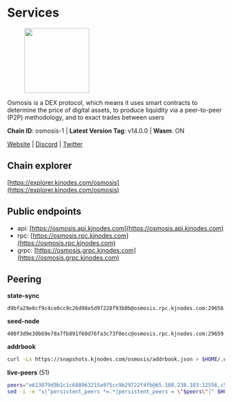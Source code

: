 # Services

<figure><img src="https://raw.githubusercontent.com/kj89/testnet_manuals/main/pingpub/logos/osmosis.png" width="150" alt=""><figcaption></figcaption></figure>

Osmosis is a DEX protocol, which means it uses smart contracts  to determine the price of digital assets, to produce liquidity  via a peer-to-peer (P2P) methodology, and to exact trades between users

**Chain ID**: osmosis-1 | **Latest Version Tag**: v14.0.0 | **Wasm**: ON

[Website](https://osmosis.zone) | [Discord](https://discord.gg/osmosis) | [Twitter](https://twitter.com/osmosiszone)




## Chain explorer
[https://explorer.kjnodes.com/osmosis](https://explorer.kjnodes.com/osmosis)

## Public endpoints

* api: [https://osmosis.api.kjnodes.com](https://osmosis.api.kjnodes.com)
* rpc: [https://osmosis.rpc.kjnodes.com](https://osmosis.rpc.kjnodes.com)
* grpc: [https://osmosis.grpc.kjnodes.com](https://osmosis.grpc.kjnodes.com)

## Peering

**state-sync**

```text
d9bfa29e0cf9c4ce0cc9c26d98e5d97228f93b0b@osmosis.rpc.kjnodes.com:29656
```

**seed-node**

```text
400f3d9e30b69e78a7fb891f60d76fa3c73f0ecc@osmosis.rpc.kjnodes.com:29659
```

**addrbook**
```bash
curl -Ls https://snapshots.kjnodes.com/osmosis/addrbook.json > $HOME/.osmosisd/config/addrbook.json
```

**live-peers** (51)
```bash
peers="e613079d9b1c1c688963215a975cc9b29722f4fb@65.108.238.103:12556,c5358545d951ae666c695903036c1e93578951eb@135.181.176.113:26656,0419c998d6aac0afdb05808ad9a935670248e209@65.108.204.56:26656,42f42a4b3527b927d5002d45abd37f66ecdd4861@51.178.74.75:16656,a2024229e2eed1650ba3a3ea9db67fa318dc232e@142.132.199.3:26656,f9a920a61ee994b12b77178dd5f1fc1ed39b7cd2@142.132.255.49:26656,ec929701754be057fb38c824fc127e26add9c900@138.201.121.185:26666,406f64a8d601e34d7311fd61ec87b0c7028bd230@138.201.23.39:46656,b69e57cd6f796ac5d6efb1a834163365c37cbfa8@78.46.69.29:26656,b37a3c92c039de2582edd120b16afa3f462ecf3e@23.88.69.22:27166,9b1bfb99d9eb04af32510ed8e3eb83c59448662f@95.214.52.220:26656,b15ff06834de16016d8d905162e1365423d21a66@35.172.193.124:26656,c7fb97358712f447ca0689e814fe8c965a71b314@65.21.133.114:26656,724cef11bbe866269b3d67f7dd5ea539cc4096bf@198.244.164.186:26656,4e38d3caa1554d7f46a2654fa9997554c13f61f2@95.216.96.61:26656,173751092c573b78d0dd40677dc7d7f5b546dcfd@94.130.207.9:26656,407267ac44b20a0a4258d0bbca1c9f657bf88d08@74.118.143.19:26656,071ae914b06e14148a6286a0fa087c797336f043@34.105.246.121:26656,60a2c89e7253502e93517a026f44a2431cc81230@220.85.113.39:26656,bfb67b2ae345955d6bc0991450120669c683386e@149.56.25.66:26656,32e9d4a7413dd5393c8be004bee68dea683be839@65.21.227.95:2004,e0fbdbdce6ec8797412751edd00fbaf114c42fad@34.220.226.204:26656,d4e6a9d74abbf4676c8fd2d58d27fc24b59056b9@143.198.22.206:26656,30e9432879d5b0976b88e52120dc12338e40fc33@65.108.108.176:26656,f4b811759e55f665180545ad5e1b42573f660861@135.181.181.251:26656,43785e5ffd8783393ea8094f77efcee5bdbcdce3@78.141.244.18:26656,42745690b41f6a7515c4a87d88efda2e82b55b76@78.46.94.183:26656,be930386104083882c7e491d60584e15c101c1da@178.128.156.131:26656,20913e92e8b9ea2d80ad34edd9b52e97886cf616@54.37.30.181:26656,7de231d5c75feb810a9196fa2a3e83e0576c88a9@212.95.53.152:26656,d0d4b88110767c503baa8a618cfd7e284482f8dc@37.120.245.11:26656,2736d870197d443e463b4ff4b7b52f1cec920030@45.63.39.14:26656,fd0930fea06876e362e0a92046854ed651f27ac2@45.76.13.41:26656,6178f129efa76d235436e2156959d0acb4772c6a@65.108.128.168:36656,ebc272824924ea1a27ea3183dd0b9ba713494f83@185.16.39.137:26716,471518432477e31ea348af246c0b54095d41352c@88.198.131.122:26656,a6283307952423c1751431c220d11ed36b61ed84@143.110.237.113:26656,2f4c0337b2522034a614a5cb2c61a891fe753c03@5.9.81.187:29656,47e4075978458bfc382630b2a46aabbbbf7977b2@143.198.234.114:26656,2000928f1b09973431b53292ef80c1cd836fd967@168.119.213.117:26656,3197daa0ee5245b17a546be032ff0f6814e1d1db@148.251.191.239:26656,4a837e3411b0281f00c07706cfea72d3ebc575f1@176.9.38.49:26656,94e69330d6f4cfe221cdd2ce49ee141e53e5f200@23.106.120.6:26656,ab0ad165e8485203eeb419795d228b016e0a67a9@195.201.172.9:15609,31e7a8b8cc97e85472c609f9d220fdd9536d4f4d@94.130.220.54:26656,f95d9634ad68b8f0ac80ce308adb71d8c119ada5@141.98.219.104:26656,5e9051d2ae7d9be1656a5348ad0916f255b96c73@135.181.214.17:26656,77900931e443efd95c7feeb86a13968321f24d9b@194.163.161.146:24650,569aac51b04607a18696c63035586816dec85511@157.90.213.235:26656,56fa1755d27cb5d8b061d5beeb0a969054ce056e@43.153.101.118:26656,d9bfa29e0cf9c4ce0cc9c26d98e5d97228f93b0b@65.109.88.38:29656"
sed -i -e "s|^persistent_peers *=.*|persistent_peers = \"$peers\"|" $HOME/.osmosisd/config/config.toml
```
